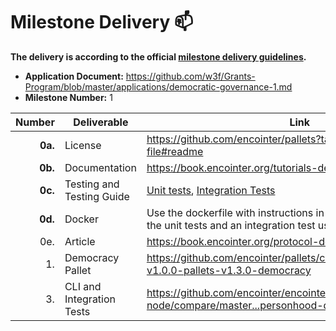 # Milestone Delivery :mailbox:

**The delivery is according to the official [milestone delivery guidelines](https://github.com/w3f/Grants-Program/blob/master/docs/Support%20Docs/milestone-deliverables-guidelines.md).**  

* **Application Document:** https://github.com/w3f/Grants-Program/blob/master/applications/democratic-governance-1.md
* **Milestone Number:** 1



| Number | Deliverable | Link |
| -----: | ----------- | ------------- |
| **0a.** | License | https://github.com/encointer/pallets?tab=GPL-3.0-1-ov-file#readme
| **0b.** | Documentation | https://book.encointer.org/tutorials-democracy.html ||
| **0c.** | Testing and Testing Guide | [Unit tests](https://github.com/encointer/pallets/blob/polkadot-v1.0.0-pallets-v1.3.0-democracy/democracy/src/tests.rs), [Integration Tests](https://github.com/encointer/encointer-node/blob/7443a0fd3c43aecb45a21227a0a551d55c5979df/client/e2e_tests.py)|
| **0d.** | Docker | Use the dockerfile with instructions in [this repo](https://github.com/pifragile/personhood-democracy-1-submission) in order to run the unit tests and an integration test using an actual node|
| 0e. | Article | https://book.encointer.org/protocol-democracy.html |
| 1. | Democracy Pallet | https://github.com/encointer/pallets/compare/master...polkadot-v1.0.0-pallets-v1.3.0-democracy |
| 3. | CLI and Integration Tests | https://github.com/encointer/encointer-node/compare/master...personhood-democracy-1-delivery |


